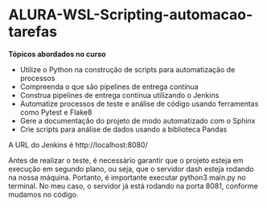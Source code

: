 # ALURA-WSL-Scripting-automacao-tarefas
**Tópicos abordados no curso**
*	Utilize o Python na construção de scripts para automatização de processos
*	Compreenda o que são pipelines de entrega contínua
*	Construa pipelines de entrega contínua utilizando o Jenkins
*	Automatize processos de teste e análise de código usando ferramentas como Pytest e Flake8
*	Gere a documentação do projeto de modo automatizado com o Sphinx
*	Crie scripts para análise de dados usando a biblioteca Pandas

A URL do Jenkins é http://localhost:8080/

Antes de realizar o teste, é necessário garantir que o projeto esteja em execução em segundo plano, ou seja, 
que o servidor dash esteja rodando na nossa máquina. 
Portanto, é importante executar python3 main.py no terminal. 
No meu caso, o servidor já está rodando na porta 8081, conforme mudamos no código.
